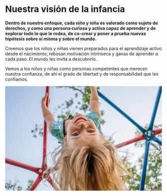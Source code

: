 # Nuestra visión de la infancia

**Dentro de nuestro enfoque, cada niño y niña es valorado como sujeto de derechos, y como una persona curiosa y activa capaz de aprender y de explorar todo lo que le rodea, de co-crear y poner a prueba nuevas hipótesis sobre sí misma y sobre el mundo.** 

Creemos que los niños y niñas vienen preparados para el aprendizaje activo desde el nacimiento; rebosan motivación intrínseca y ganas de aprender a cada paso. El mundo les invita a descubrirlo. 

Vemos a los niños y niñas como personas competentes que merecen nuestra confianza, de ahí el grado de libertad y de responsabilidad que les confiamos.

![Fotograf&#xED;a de Donnie Ray Jones, CC BY 2.0  ](../.gitbook/assets/41067676254_22a671fe6c_k.jpg)

